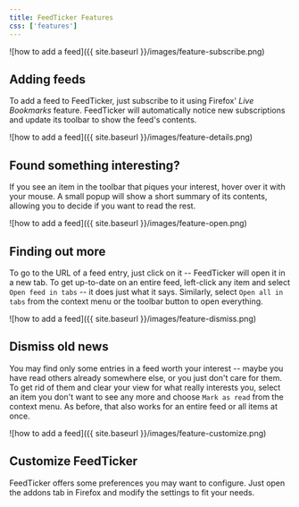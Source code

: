 ```yaml
---
title: FeedTicker Features
css: ['features']
---
```


![how to add a feed]({{ site.baseurl }}/images/feature-subscribe.png)

## Adding feeds
To add a feed to FeedTicker, just subscribe to it using Firefox' *Live Bookmarks*
feature. FeedTicker will automatically notice new subscriptions and update its
toolbar to show the feed's contents.

![how to add a feed]({{ site.baseurl }}/images/feature-details.png)

## Found something interesting?
If you see an item in the toolbar that piques your interest, hover over it with
your mouse. A small popup will show a short summary of its contents, allowing you
to decide if you want to read the rest.

![how to add a feed]({{ site.baseurl }}/images/feature-open.png)

## Finding out more
To go to the URL of a feed entry, just click on it -- FeedTicker will open it in
a new tab. To get up-to-date on an entire feed, left-click any item and select
`Open feed in tabs` -- it does just what it says. Similarly, select `Open all in
tabs` from the context menu or the toolbar button to open everything.

![how to add a feed]({{ site.baseurl }}/images/feature-dismiss.png)

## Dismiss old news
You may find only some entries in a feed worth your interest -- maybe you have read
others already somewhere else, or you just don't care for them. To get rid of them
and clear your view for what really interests you, select an item you don't want
to see any more and choose `Mark as read` from the context menu. As before, that
also works for an entire feed or all items at once.

![how to add a feed]({{ site.baseurl }}/images/feature-customize.png)

## Customize FeedTicker
FeedTicker offers some preferences you may want to configure. Just open the addons
tab in Firefox and modify the settings to fit your needs.
